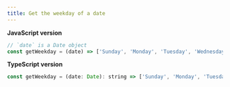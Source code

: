 ```yaml
---
title: Get the weekday of a date
---
```


**JavaScript version**

```js
// `date` is a Date object
const getWeekday = (date) => ['Sunday', 'Monday', 'Tuesday', 'Wednesday', 'Thursday', 'Friday', 'Saturday'][date.getDay()];
```

**TypeScript version**

```js
const getWeekday = (date: Date): string => ['Sunday', 'Monday', 'Tuesday', 'Wednesday', 'Thursday', 'Friday', 'Saturday'][date.getDay()];
```
